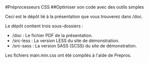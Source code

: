 #Préprocesseurs CSS
##Optimiser son code avec des outils simples

Ceci est le dépôt lié à la présentation que vous trouverez dans /doc.

Le dépôt contient trois sous-dossiers :

- /doc : Le fichier PDF de la présentation.
- /src-less : La version LESS du site de démonstration.
- /src-sass : La version SASS (SCSS) du site de démonstration.

Les fichiers main.min.css ont été compilés à l'aide de Prepros.